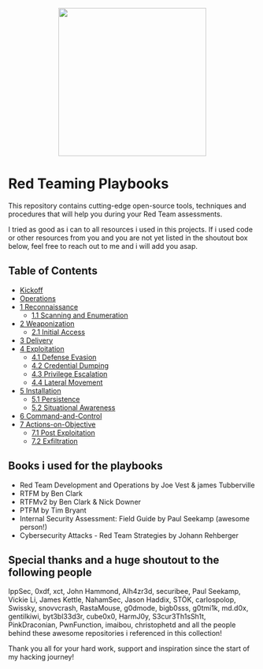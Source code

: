 <p align="center">
  <img width="300" height="300" src="https://github.com/0xsyr0/Red-Team-Playbooks/blob/master/images/red-team.png">
</p>

# Red Teaming Playbooks

This repository contains cutting-edge open-source tools, techniques and procedures that will help you during your Red Team assessments.

I tried as good as i can to all resources i used in this projects. If i used code or other resources from you and you are not yet listed in the shoutout box below, feel free to reach out to me and i will add you asap.

## Table of Contents

- [Kickoff](https://github.com/0xsyr0/Red-Team-Playbooks/blob/master/Kickoff/Kickoff.md)
- [Operations](https://github.com/0xsyr0/Red-Team-Playbooks/blob/master/Operations/Operations.md)
- [1 Reconnaissance](https://github.com/0xsyr0/Red-Team-Playbooks/blob/master/1-Reconnaissance/1-Reconnaissance.md)
	- [1.1 Scanning and Enumeration](https://github.com/0xsyr0/Red-Team-Playbooks/blob/master/1-Reconnaissance/1.1-Scanning-and-Enumeration.md)
- [2 Weaponization](https://github.com/0xsyr0/Red-Team-Playbooks/blob/master/2-Weaponization/2-Weaponization.md)
	- [2.1 Initial Access](https://github.com/0xsyr0/Red-Team-Playbooks/blob/master/2-Weaponization/2.1-Initial-Access.md)
- [3 Delivery](https://github.com/0xsyr0/Red-Team-Playbooks/blob/master/3-Delivery/3-Delivery.md)
- [4 Exploitation](https://github.com/0xsyr0/Red-Team-Playbooks/blob/master/4-Exploitation/4-Exploitation.md)
	- [4.1 Defense Evasion](https://github.com/0xsyr0/Red-Team-Playbooks/blob/master/4-Exploitation/4.1-Defense-Evasion.md)
	- [4.2 Credential Dumping](https://github.com/0xsyr0/Red-Team-Playbooks/blob/master/4-Exploitation/4.2-Credential-Dumping.md)
	- [4.3 Privilege Escalation](https://github.com/0xsyr0/Red-Team-Playbooks/blob/master/4-Exploitation/4.3-Privilege-Escalation.md)
	- [4.4 Lateral Movement](https://github.com/0xsyr0/Red-Team-Playbooks/blob/master/4-Exploitation/4.4-Lateral-Movement.md)
- [5 Installation](https://github.com/0xsyr0/Red-Team-Playbooks/blob/master/5-Installation/5-Installation.md)
	- [5.1 Persistence](https://github.com/0xsyr0/Red-Team-Playbooks/blob/master/5-Installation/5.1-Persistence.md)
	- [5.2 Situational Awareness](https://github.com/0xsyr0/Red-Team-Playbooks/blob/master/5-Installation/5.2-Situational-Awareness.md)
- [6 Command-and-Control](https://github.com/0xsyr0/Red-Team-Playbooks/blob/master/6-Command-and-Control/6-Command-and-Control.md)
- [7 Actions-on-Objective](https://github.com/0xsyr0/Red-Team-Playbooks/blob/master/7-Actions-on-Objective/7-Actions-on-Objective.md)
	- [7.1 Post Exploitation](https://github.com/0xsyr0/Red-Team-Playbooks/blob/master/7-Actions-on-Objective/7.1-Post-Exploitation.md)
	- [7.2 Exfiltration](https://github.com/0xsyr0/Red-Team-Playbooks/blob/master/7-Actions-on-Objective/7.2-Exfiltration.md)

## Books i used for the playbooks

- Red Team Development and Operations by Joe Vest & james Tubberville
- RTFM by Ben Clark
- RTFMv2 by Ben Clark & Nick Downer
- PTFM by Tim Bryant
- Internal Security Assessment: Field Guide by Paul Seekamp (awesome person!)
- Cybersecurity Attacks - Red Team Strategies by Johann Rehberger

## Special thanks and a huge shoutout to the following people

IppSec, 0xdf, xct, John Hammond, Alh4zr3d, securibee, Paul Seekamp, Vickie Li, James Kettle, NahamSec, Jason Haddix, STÖK, carlospolop, Swissky, snovvcrash, RastaMouse, g0dmode, bigb0sss, g0tmi1k, md.d0x, gentilkiwi, byt3bl33d3r, cube0x0, HarmJ0y, S3cur3Th1sSh1t, PinkDraconian, PwnFunction, imaibou, christophetd and all the people behind these awesome repositories i referenced in this collection!

Thank you all for your hard work, support and inspiration since the start of my hacking journey!
